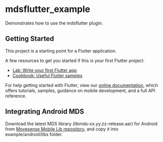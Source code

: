 # mdsflutter_example

Demonstrates how to use the mdsflutter plugin.

## Getting Started

This project is a starting point for a Flutter application.

A few resources to get you started if this is your first Flutter project:

- [Lab: Write your first Flutter app](https://flutter.dev/docs/get-started/codelab)
- [Cookbook: Useful Flutter samples](https://flutter.dev/docs/cookbook)

For help getting started with Flutter, view our
[online documentation](https://flutter.dev/docs), which offers tutorials,
samples, guidance on mobile development, and a full API reference.

## Integrating Android MDS ##

Download the latest MDS library (libmds-xx.yy.zz-release.aar) for Android from [Movesense Mobile Lib repository](https://bitbucket.org/movesense/movesense-mobile-lib/src/master/android/Movesense/), and copy it into example/android/libs folder.

